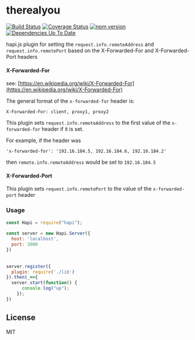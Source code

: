 # therealyou

[![Build Status](https://travis-ci.org/briandela/therealyou.svg?branch=master)](https://travis-ci.org/briandela/therealyou) [![Coverage Status](https://coveralls.io/repos/briandela/therealyou/badge.svg?branch=master&service=github)](https://coveralls.io/github/briandela/therealyou?branch=master) [![npm version](https://badge.fury.io/js/therealyou.svg)](http://badge.fury.io/js/therealyou) [![Dependencies Up To Date](https://david-dm.org/briandela/therealyou.svg?style=flat)](https://david-dm.org/briandela/therealyou)

hapi.js plugin for setting the `request.info.remoteAddress` and `request.info.remotePort` based on the X-Forwarded-For and X-Forwarded-Port headers

#### X-Forwarded-For ####

see: [https://en.wikipedia.org/wiki/X-Forwarded-For](https://en.wikipedia.org/wiki/X-Forwarded-For)

The general format of the `x-forwarded-for` header is:

```
X-Forwarded-For: client, proxy1, proxy2
```

This plugin sets `request.info.remoteAddress` to the first value of the `x-forwarded-for` header if it is set.

For example, if the header was

```
'x-forwarded-for': '192.16.184.5, 192.16.184.6, 192.16.184.2'
```

then `remote.info.remoteAddress` would be set to `192.16.184.5`

#### X-Forwarded-Port ####

This plugin sets `request.info.remotePort` to the value of the `x-forwarded-port` header

### Usage

``` javascript
const Hapi = require("hapi"); 
 
const server = new Hapi.Server({   
  host: 'localhost', 
  port: 3000 
}) 
 
 
server.register({ 
  plugin: require('./lib') 
}).then(_=>{ 
  server.start(function() { 
      console.log("up"); 
    }); 
}) 
```

## License

MIT
